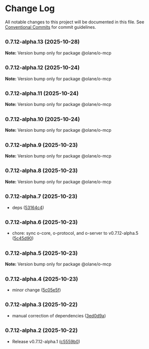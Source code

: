 # Change Log

All notable changes to this project will be documented in this file.
See [Conventional Commits](https://conventionalcommits.org) for commit guidelines.

## <small>0.7.12-alpha.13 (2025-10-28)</small>

**Note:** Version bump only for package @olane/o-mcp

## <small>0.7.12-alpha.12 (2025-10-24)</small>

**Note:** Version bump only for package @olane/o-mcp

## <small>0.7.12-alpha.11 (2025-10-24)</small>

**Note:** Version bump only for package @olane/o-mcp

## <small>0.7.12-alpha.10 (2025-10-24)</small>

**Note:** Version bump only for package @olane/o-mcp

## <small>0.7.12-alpha.9 (2025-10-23)</small>

**Note:** Version bump only for package @olane/o-mcp

## <small>0.7.12-alpha.8 (2025-10-23)</small>

**Note:** Version bump only for package @olane/o-mcp

## <small>0.7.12-alpha.7 (2025-10-23)</small>

- deps ([53164c4](https://github.com/olane-labs/olane/commit/53164c4))

## <small>0.7.12-alpha.6 (2025-10-23)</small>

- chore: sync o-core, o-protocol, and o-server to v0.7.12-alpha.5 ([5c45d90](https://github.com/olane-labs/olane/commit/5c45d90))

## <small>0.7.12-alpha.5 (2025-10-23)</small>

**Note:** Version bump only for package @olane/o-mcp

## <small>0.7.12-alpha.4 (2025-10-23)</small>

- minor change ([5c05e5f](https://github.com/olane-labs/olane/commit/5c05e5f))

## <small>0.7.12-alpha.3 (2025-10-22)</small>

- manual correction of dependencies ([3ed0d9a](https://github.com/olane-labs/olane/commit/3ed0d9a))

## <small>0.7.12-alpha.2 (2025-10-22)</small>

- Release v0.7.12-alpha.1 ([c5559b0](https://github.com/olane-labs/olane/commit/c5559b0))
